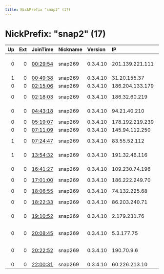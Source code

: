 ```yaml
---
title: NickPrefix "snap2" (17)
---
```


# NickPrefix: "snap2" (17)

|   Up |   Ext | JoinTime                                                                                            | Nickname   | Version   | IP              | AS                                    | CC   |   ORp |   Dirp | OS    | Contact   |   eFamMembers |
|-----:|------:|:----------------------------------------------------------------------------------------------------|:-----------|:----------|:----------------|:--------------------------------------|:-----|------:|-------:|:------|:----------|--------------:|
|    0 |     0 | [00:29:54](https://metrics.torproject.org/rs.html#details/72978D6F0D5F487C3085AE96E0955C41F626A2CC) | snap269    | 0.3.4.10  | 201.139.221.111 | Enove Soluu00E7u00F5es em Comunicau00 | br   | 40931 |      0 | Linux | None      |             1 |
|    1 |     0 | [00:49:38](https://metrics.torproject.org/rs.html#details/9238E6D7FD85E0BBFAB0E8F0ECA633ED3C087D25) | snap269    | 0.3.4.10  | 31.20.155.37    | T-Mobile Thuis BV                     | nl   | 33781 |      0 | Linux | None      |             1 |
|    0 |     0 | [02:15:06](https://metrics.torproject.org/rs.html#details/3F8C1FFE6DC8951558E154A39C23AD985727C9CA) | snap269    | 0.3.4.10  | 186.204.133.179 | CLARO S.A.                            | br   | 39013 |      0 | Linux | None      |             1 |
|    0 |     0 | [02:18:03](https://metrics.torproject.org/rs.html#details/8DCED8404F61F649CC4F8B443ED6198039D0B2A5) | snap269    | 0.3.4.10  | 186.32.60.219   | MILLICOM CABLE COSTA RICA S.A.        | cr   | 43331 |      0 | Linux | None      |             1 |
|    0 |     0 | [04:43:18](https://metrics.torproject.org/rs.html#details/E6E2DD6308F3D9585CE6EE28A0EEBECAC7A29E4A) | snap269    | 0.3.4.10  | 94.21.40.210    | DIGI Tavkozlesi es Szolgaltato Kft.   | hu   | 38367 |      0 | Linux | None      |             1 |
|    0 |     0 | [05:19:07](https://metrics.torproject.org/rs.html#details/DFEBC8DF32DCCF1B2F46A907206A8BBC80AA448E) | snap269    | 0.3.4.10  | 178.192.219.239 | Bluewin                               | ch   | 45421 |      0 | Linux | None      |             1 |
|    0 |     0 | [07:11:09](https://metrics.torproject.org/rs.html#details/12C0E60336D3A7D1F466507AE917D83C69BA579C) | snap269    | 0.3.4.10  | 145.94.112.250  | SURFnet bv                            | nl   | 42155 |      0 | Linux | None      |             1 |
|    1 |     0 | [07:24:47](https://metrics.torproject.org/rs.html#details/D76B88F09834280E1FB9DA7098C701B45D2519BB) | snap269    | 0.3.4.10  | 83.55.52.112    | Telefonica De Espana                  | es   | 37061 |      0 | Linux | None      |             1 |
|    1 |     0 | [13:54:32](https://metrics.torproject.org/rs.html#details/FA5B6232DA063E217115E1851A52DB1D75743438) | snap269    | 0.3.4.10  | 191.32.46.116   | TELEFu00D4NICA BRASIL S.A             | br   | 33555 |      0 | Linux | None      |             1 |
|    0 |     0 | [16:41:27](https://metrics.torproject.org/rs.html#details/97E4B3355B80CAECBCDA10951CE7202AF24EBE58) | snap269    | 0.3.4.10  | 109.230.74.196  | Boomerang Rayaneh                     | ir   | 42099 |      0 | Linux | None      |             1 |
|    0 |     0 | [17:01:00](https://metrics.torproject.org/rs.html#details/A17BA5FB781129A8BBE13AEF4719FFA511982836) | snap269    | 0.3.4.10  | 186.222.249.70  | CLARO S.A.                            | br   | 32913 |      0 | Linux | None      |             1 |
|    0 |     0 | [18:06:55](https://metrics.torproject.org/rs.html#details/0C1E1D7728DA8D8FA8D8D7D7F3962B8FFD0C87DE) | snap269    | 0.3.4.10  | 74.132.225.68   | Time Warner Cable Internet LLC        | us   | 42995 |      0 | Linux | None      |             1 |
|    0 |     0 | [18:22:33](https://metrics.torproject.org/rs.html#details/E5D9BC01147B8DFDE1BC8C6DB19D06C429A05215) | snap269    | 0.3.4.10  | 86.203.240.71   | Orange                                | fr   | 33937 |      0 | Linux | None      |             1 |
|    0 |     0 | [19:10:52](https://metrics.torproject.org/rs.html#details/C73878C74742E2A6E225C936BA7CBF786D79A984) | snap269    | 0.3.4.10  | 2.179.231.76    | Iran Telecommunication Company PJS    | ir   | 35161 |      0 | Linux | None      |             1 |
|    0 |     0 | [20:08:45](https://metrics.torproject.org/rs.html#details/C09D740CC213ECFFD4C39AC586D08879E4BCD039) | snap269    | 0.3.4.10  | 5.3.177.75      | JSC ER-Telecom Holding                | ru   | 42213 |      0 | Linux | None      |             1 |
|    0 |     0 | [20:22:52](https://metrics.torproject.org/rs.html#details/C22F22AA1929F0D49DAC4D5FDDC3EEC2669C4B9F) | snap269    | 0.3.4.10  | 190.70.9.6      | EPM Telecomunicaciones S.A. E.S.P.    | co   | 38747 |      0 | Linux | None      |             1 |
|    0 |     0 | [22:00:31](https://metrics.torproject.org/rs.html#details/6122BA5F10474CFE5B0239F43C06C0FA47A53C5D) | snap269    | 0.3.4.10  | 60.226.213.10   | Telstra Pty Ltd                       | au   | 43919 |      0 | Linux | None      |             1 |
